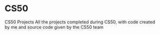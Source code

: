 # CS50
CS50 Projects
All the projects completed during CS50, with code created by me and source code given by the CS50 team
